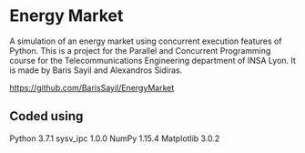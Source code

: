 # Energy Market
A simulation of an energy market using concurrent execution features of Python. This is a project for the Parallel and Concurrent Programming course for the Telecommunications Engineering department of INSA Lyon. It is made by Baris Sayil and Alexandros Sidiras.

https://github.com/BarisSayil/EnergyMarket



##  Coded using
                                       
Python 3.7.1
sysv_ipc 1.0.0
NumPy  1.15.4
Matplotlib 3.0.2
